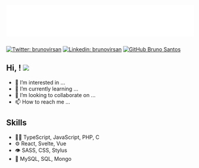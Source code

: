 <h1> <img src="https://raw.githubusercontent.com/brunovirsan/brunovirsan/master/name-style.svg" alt="Bruno Santos" />  </h1>

[![Twitter: brunovirsan](https://img.shields.io/twitter/follow/brunovirsan?style=social)](https://twitter.com/brunovirsan)
[![Linkedin: brunovirsan](https://img.shields.io/badge/-brunovirsan-blue?style=flat-square&logo=Linkedin&logoColor=white&link=https://www.linkedin.com/in/brunovirsan/)](https://www.linkedin.com/in/brunovirsan/)
[![GitHub Bruno Santos](https://img.shields.io/github/followers/brunovirsan?style=social)](https://github.com/brunovirsan)




<h2> Hi, ! <img class="slick-slide" src="https://media3.giphy.com/media/KzJkzjggfGN5Py6nkT/giphy.gif?cid=ecf05e478zddwn4auhpy0he00dek33a6ei3wpzie8lecayzv&rid=giphy.gif" width="25"></h2>


- 👀 I’m interested in ...
- 🌱 I’m currently learning ...
- 💞️ I’m looking to collaborate on ...
- 📫 How to reach me ...

## Skills
  - 👨‍💻 TypeScript, JavaScript, PHP, C
  - ⚙️ React, Svelte, Vue
  - 👁️ SASS, CSS, Stylus
  - 💽 MySQL, SQL, Mongo
  


<!---
brunovirsan/brunovirsan is a ✨ special ✨ repository because its `README.md` (this file) appears on your GitHub profile.
You can click the Preview link to take a look at your changes.
--->
